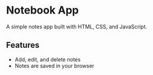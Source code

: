 # Notebook App

A simple notes app built with HTML, CSS, and JavaScript.

## Features

- Add, edit, and delete notes
- Notes are saved in your browser

